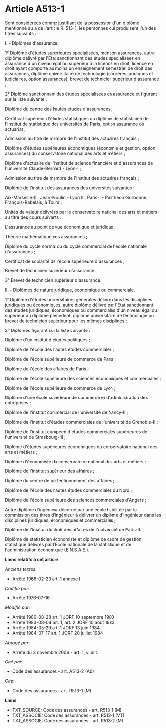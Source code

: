 # Article A513-1

Sont considérées comme justifiant de la possession d'un diplôme mentionné au a de l'article R. 513-1, les personnes qui
produisent l'un des titres suivants :

I. - Diplômes d'assurance.

1° Diplôme d'études supérieures spécialisées, mention assurances, autre diplôme délivré par l'Etat sanctionnant des études
spécialisées en assurance d'un niveau égal ou supérieur à la licence en droit, licence en droit ayant comporté au moins un
enseignement semestriel de droit des assurances, diplôme universitaire de technologie (carrières juridiques et judiciaires,
option assurances), brevet de technicien supérieur d'assurance ;

2° Diplôme sanctionnant des études spécialisées en assurance et figurant sur la liste suivante :

Diplôme du centre des hautes études d'assurances ;

Certificat supérieur d'études statistiques ou diplôme de statisticien de l'institut de statistique des universités de Paris,
option assurance ou actuariat ;

Admission au titre de membre de l'institut des actuaires français ;

Diplôme d'études supérieures économiques (économie et gestion, option assurances) du conservatoire national des arts et
métiers ;

Diplôme d'actuaire de l'institut de science financière et d'assurances de l'université Claude-Bernard - Lyon-I ;

Admission au titre de membre de l'institut des actuaires français ;

Diplôme de l'institut des assurances des universités suivantes :

Aix-Marseille-III, Jean-Moulin - Lyon III, Paris-I - Panthéon-Sorbonne, François-Rabelais, à Tours ;

Unités de valeur délivrées par le conservatoire national des arts et métiers au titre des cours suivants :

L'assurance au point de vue économique et juridique ;

Théorie mathématique des assurances ;

Diplôme du cycle normal ou du cycle commercial de l'école nationale d'assurances ;

Certificat de scolarité de l'école supérieure d'assurances ;

Brevet de technicien supérieur d'assurance.

3° Brevet de technicien supérieur d'assurance.

II. - Diplômes de nature juridique, économique ou commerciale.

1° Diplôme d'études universitaires générales délivré dans les disciplines juridiques ou économiques, autre diplôme délivré
par l'Etat sanctionnant des études juridiques, économiques ou commerciales d'un niveau égal ou supérieur au diplôme
précédent, diplôme universitaire de technologie ou brevet de technicien supérieur pour les mêmes disciplines ;

2° Diplômes figurant sur la liste suivante :

Diplôme d'un institut d'études politiques ;

Diplôme de l'école des hautes études commerciales ;

Diplôme de l'école supérieure de commerce de Paris ;

Diplôme de l'école des affaires de Paris ;

Diplôme de l'école supérieure des sciences économiques et commerciales ;

Diplôme de l'école supérieure de commerce de Lyon ;

Diplôme d'une école supérieure de commerce et d'administration des entreprises ;

Diplôme de l'institut commercial de l'université de Nancy-II ;

Diplôme de l'institut d'études commerciales de l'université de Grenoble-II ;

Diplôme de l'institut européen d'études commerciales supérieures de l'université de Strasbourg-III ;

Diplôme d'études supérieures économiques du conservatoire national des arts et métiers ;

Diplôme d'économiste du conservatoire national des arts et métiers ;

Diplôme de l'institut supérieur des affaires ;

Diplôme du centre de perfectionnement des affaires ;

Diplôme de l'école des hautes études commerciales du Nord ;

Diplôme de l'école supérieure des sciences commerciales d'Angers ;

Autre diplôme d'ingénieur décerné par une école habilitée par la commission des titres d'ingénieur à délivrer un diplôme
d'ingénieur dans les disciplines juridiques, économiques et commerciales ;

Diplôme de l'institut du droit des affaires de l'université de Paris-II.

Diplôme de statisticien économiste et diplôme de cadre de gestion statistique délivrés par l'Ecole nationale de la
statistique et de l'administration économique (E.N.S.A.E.).

**Liens relatifs à cet article**

_Anciens textes_:

  - Arrêté 1966-02-23 art. 1 annexe I

_Codifié par_:

  - Arrêté 1976-07-16

_Modifié par_:

  - Arrêté 1980-08-28 art. 1 JORF 10 septembre 1980
  - Arrêté 1983-08-04 art. 1, art. 2 JORF 10 août 1983
  - Arrêté 1984-05-29 art. 1 JORF 13 juin 1984
  - Arrêté 1984-07-17 art. 1 JORF 20 juillet 1984

_Abrogé par_:

  - Arrêté du 3 novembre 2006 - art. 1, v. init.

_Cité par_:

  - Code des assurances - art. A513-2 (Ab)

_Cite_:

  - Code des assurances - art. R513-1 (M)

**Liens**:

  - TXT_SOURCE: Code des assurances - art. R513-1 (M)
  - TXT_ASSOCIE: Code des assurances - art. R513-1 (VT)
  - TXT_ASSOCIE: Code des assurances - art. R513-2 (M)
